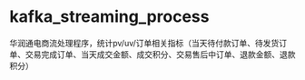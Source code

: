 # kafka_streaming_process
华润通电商流处理程序，统计pv/uv/订单相关指标（当天待付款订单、待发货订单、交易完成订单、当天成交金额、成交积分、交易售后中订单、退款金额、退款积分）
